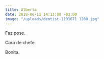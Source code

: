 ```yaml
---
title: Alberta
date: 2018-06-11 14:13:00 -03:00
image: "/uploads/dentist-1191671_1280.jpg"
---
```


Faz pose.

Cara de chefe.

Bonita.